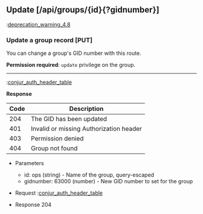 ## Update [/api/groups/{id}{?gidnumber}]

:[deprecation_warning_4.8](partials/deprecation_warning_4.8.md)

### Update a group record [PUT]

You can change a group's GID number with this route.

**Permission required**: `update` privilege on the group.

---

:[conjur_auth_header_table](partials/conjur_auth_header_table.md)

**Response**

|Code|Description|
|----|-----------|
|204|The GID has been updated|
|401|Invalid or missing Authorization header|
|403|Permission denied|
|404|Group not found|

+ Parameters
    + id: ops (string) - Name of the group, query-escaped
    + gidnumber: 63000 (number) - New GID number to set for the group

+ Request
    :[conjur_auth_header_table](partials/conjur_auth_header_code.md)

+ Response 204